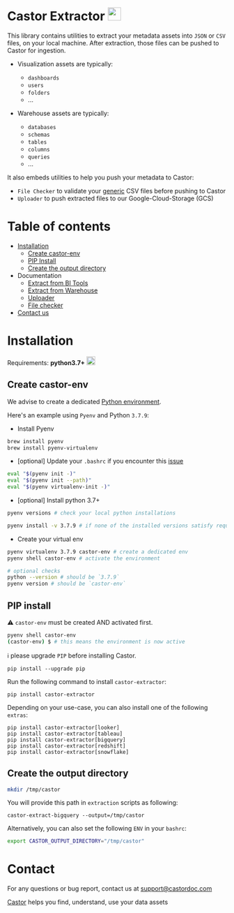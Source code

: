 # Castor Extractor <img src="https://app.castordoc.com/images/castor_icon_dark.svg" width=30 />


This library contains utilities to extract your metadata assets into `JSON` or `CSV` files, on your local machine.
After extraction, those files can be pushed to Castor for ingestion.

- Visualization assets are typically:
  - `dashboards`
  - `users`
  - `folders`
  - ...


- Warehouse assets are typically:
  - `databases`
  - `schemas`
  - `tables`
  - `columns`
  - `queries`
  - ...

It also embeds utilities to help you push your metadata to Castor:
- `File Checker` to validate your [generic](https://docs.castordoc.com/integrations/data-warehouses/generic-warehouse) CSV files before pushing to Castor
- `Uploader` to push extracted files to our Google-Cloud-Storage (GCS)


# Table of contents


- [Installation](#installation)
  * [Create castor-env](#create-castor-env)
  * [PIP Install](#pip-install)
  * [Create the output directory](#create-the-output-directory)
- Documentation
  - [Extract from BI Tools](https://docs.castordoc.com/castor-extractor/bi-tools)
  - [Extract from Warehouse](https://docs.castordoc.com/castor-extractor/warehouse)
  - [Uploader](https://docs.castordoc.com/castor-extractor/uploader)
  - [File checker](https://docs.castordoc.com/castor-extractor/file-checker)
- [Contact us](#contact-us)

# Installation

Requirements: **python3.7+**
<img src="https://upload.wikimedia.org/wikipedia/commons/c/c3/Python-logo-notext.svg" width=20 />


## Create castor-env

We advise to create a dedicated [Python environment](https://docs.python.org/3/library/venv.html).

Here's an example using `Pyenv` and Python `3.7.9`:

- Install Pyenv
```bash
brew install pyenv
brew install pyenv-virtualenv
```

- [optional] Update your `.bashrc` if you encounter this [issue](https://stackoverflow.com/questions/45577194/failed-to-activate-virtualenv-with-pyenv/45578839)
```bash
eval "$(pyenv init -)"
eval "$(pyenv init --path)"
eval "$(pyenv virtualenv-init -)"
```

- [optional] Install python 3.7+

```bash
pyenv versions # check your local python installations

pyenv install -v 3.7.9 # if none of the installed versions satisfy requirements 3.7+
```

- Create your virtual env
```bash
pyenv virtualenv 3.7.9 castor-env # create a dedicated env
pyenv shell castor-env # activate the environment

# optional checks
python --version # should be `3.7.9`
pyenv version # should be `castor-env`
```

## PIP install

⚠️ `castor-env` must be created AND activated first.
```bash
pyenv shell castor-env
(castor-env) $ # this means the environment is now active
```

ℹ️ please upgrade `PIP` before installing Castor.
```
pip install --upgrade pip
```

Run the following command to install `castor-extractor`:
```
pip install castor-extractor
```

Depending on your use-case, you can also install one of the following `extras`:
```
pip install castor-extractor[looker]
pip install castor-extractor[tableau]
pip install castor-extractor[bigquery]
pip install castor-extractor[redshift]
pip install castor-extractor[snowflake]
```

## Create the output directory

```bash
mkdir /tmp/castor
```

You will provide this path in `extraction` scripts as following:
```
castor-extract-bigquery --output=/tmp/castor
```

Alternatively, you can also set the following `ENV` in your `bashrc`:
```bash
export CASTOR_OUTPUT_DIRECTORY="/tmp/castor"
````


# Contact

For any questions or bug report, contact us at [support@castordoc.com](mailto:support@castordoc.com)

[Castor](https://castordoc.com) helps you find, understand, use your data assets
